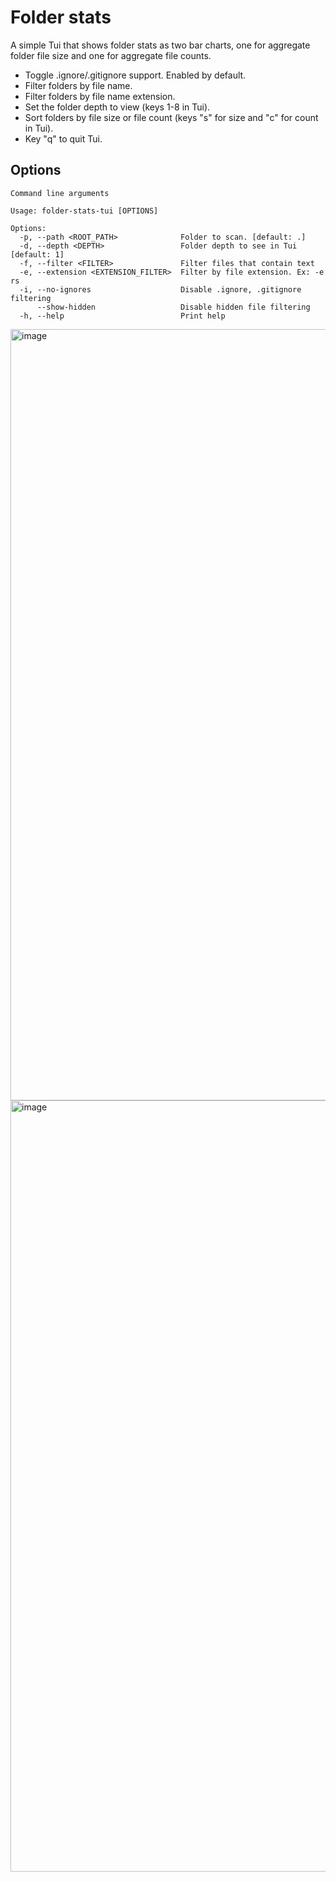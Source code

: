 # Folder stats
A simple Tui that shows folder stats as two bar charts, one for aggregate folder file size and one for aggregate file counts.

* Toggle .ignore/.gitignore support. Enabled by default.
* Filter folders by file name.
* Filter folders by file name extension.
* Set the folder depth to view (keys 1-8 in Tui).
* Sort folders by file size or file count (keys "s" for size and "c" for count in Tui).
* Key "q" to quit Tui.

## Options
```
Command line arguments

Usage: folder-stats-tui [OPTIONS]

Options:
  -p, --path <ROOT_PATH>              Folder to scan. [default: .]
  -d, --depth <DEPTH>                 Folder depth to see in Tui [default: 1]
  -f, --filter <FILTER>               Filter files that contain text
  -e, --extension <EXTENSION_FILTER>  Filter by file extension. Ex: -e rs
  -i, --no-ignores                    Disable .ignore, .gitignore filtering
      --show-hidden                   Disable hidden file filtering
  -h, --help                          Print help
```

<img width="1234" alt="image" src="https://github.com/darrell-roberts/folder-stats-tui/assets/33698065/e89e44ac-1ea3-47df-8d03-93a54da27376">

<img width="1234" alt="image" src="https://github.com/darrell-roberts/folder-stats-tui/assets/33698065/a20c2137-0469-4abe-ac6c-943da2dffab1">

